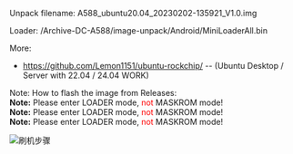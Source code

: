 Unpack filename: A588_ubuntu20.04_20230202-135921_V1.0.img

Loader: /Archive-DC-A588/image-unpack/Android/MiniLoaderAll.bin

More:

 - https://github.com/Lemon1151/ubuntu-rockchip/
 --  (Ubuntu Desktop / Server with 22.04 / 24.04 WORK)

Note: How to flash the image from Releases:  
**Note:** Please enter LOADER mode, <span style="color:red;">not</span> MASKROM mode!  
**Note:** Please enter LOADER mode, <span style="color:red;">not</span> MASKROM mode!  
**Note:** Please enter LOADER mode, <span style="color:red;">not</span> MASKROM mode!

![刷机步骤](https://github.com/user-attachments/assets/0445e383-10ba-484b-9787-3902d73ca045)
